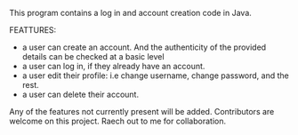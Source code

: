 This program contains a log in and account creation code in Java.

FEATTURES:

* a user can create an account. And the authenticity of the provided details can be checked at a basic level
* a user can log in, if they already have an account.
* a user edit their profile: i.e change username, change password, and the rest.
* a user can delete their account.

Any of the features not currently present will be added.
Contributors are welcome on this project. Raech out to me for collaboration.
